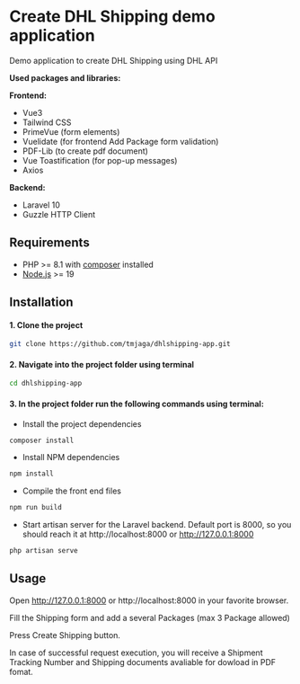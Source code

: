 # Create DHL Shipping demo application

Demo application to create DHL Shipping using DHL API

**Used packages and libraries:**

**Frontend:**
- Vue3
- Tailwind CSS
- PrimeVue (form elements)
- Vuelidate (for frontend Add Package form validation)
- PDF-Lib (to create pdf document)
- Vue Toastification (for pop-up messages)
- Axios

**Backend:**
- Laravel 10
- Guzzle HTTP Client

## Requirements
- PHP >= 8.1 with [composer](https://getcomposer.org/) installed
- [Node.js](https://nodejs.org) >= 19

## Installation

#### 1. Clone the project
```bash
git clone https://github.com/tmjaga/dhlshipping-app.git
```
#### 2. Navigate into the project folder using terminal
```bash
cd dhlshipping-app
```

#### 3. In the project folder run the following commands using terminal:
- Install the project dependencies
```bash
composer install
```
- Install NPM dependencies
```bash
npm install
```
- Compile the front end files
```bash
npm run build
```
- Start artisan server for the Laravel backend. Default port is 8000, so you should reach it at http://localhost:8000 or http://127.0.0.1:8000
```bash
php artisan serve
```
## Usage
Open http://127.0.0.1:8000 or http://localhost:8000 in your favorite browser.

Fill the Shipping form and add a several Packages (max 3 Package allowed)

Press Create Shipping button.

In case of successful request execution, you will receive a Shipment Tracking Number and Shipping documents avaliable for dowload in PDF fomat.

